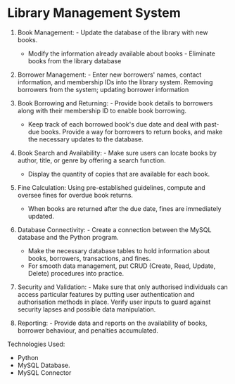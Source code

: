 # Library Management System

1. Book Management: - Update the database of the library with new books.
   - Modify the information already available about books - Eliminate books from the library database

2. Borrower Management: - Enter new borrowers' names, contact information, and membership IDs into the library system.
   Removing borrowers from the system; updating borrower information

3. Book Borrowing and Returning: - Provide book details to borrowers along with their membership ID to enable book borrowing.
   - Keep track of each borrowed book's due date and deal with past-due books.
   Provide a way for borrowers to return books, and make the necessary updates to the database.

4. Book Search and Availability: - Make sure users can locate books by author, title, or genre by offering a search function.
   - Display the quantity of copies that are available for each book.

5. Fine Calculation: Using pre-established guidelines, compute and oversee fines for overdue book returns.
   - When books are returned after the due date, fines are immediately updated.

6. Database Connectivity: - Create a connection between the MySQL database and the Python program.
   - Make the necessary database tables to hold information about books, borrowers, transactions, and fines.
   - For smooth data management, put CRUD (Create, Read, Update, Delete) procedures into practice.

7. Security and Validation: - Make sure that only authorised individuals can access particular features by putting user authentication and authorisation methods in place.
   Verify user inputs to guard against security lapses and possible data manipulation.

8. Reporting: - Provide data and reports on the availability of books, borrower behaviour, and penalties accumulated.


Technologies Used:

- Python
- MySQL Database.
- MySQL Connector